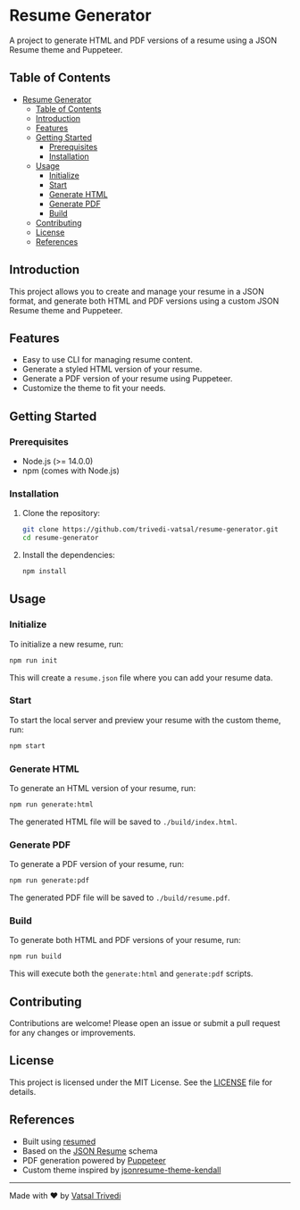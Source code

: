 # Resume Generator

A project to generate HTML and PDF versions of a resume using a JSON Resume theme and Puppeteer.

## Table of Contents

- [Resume Generator](#resume-generator)
  - [Table of Contents](#table-of-contents)
  - [Introduction](#introduction)
  - [Features](#features)
  - [Getting Started](#getting-started)
    - [Prerequisites](#prerequisites)
    - [Installation](#installation)
  - [Usage](#usage)
    - [Initialize](#initialize)
    - [Start](#start)
    - [Generate HTML](#generate-html)
    - [Generate PDF](#generate-pdf)
    - [Build](#build)
  - [Contributing](#contributing)
  - [License](#license)
  - [References](#references)

## Introduction

This project allows you to create and manage your resume in a JSON format, and generate both HTML and PDF versions using a custom JSON Resume theme and Puppeteer.

## Features

- Easy to use CLI for managing resume content.
- Generate a styled HTML version of your resume.
- Generate a PDF version of your resume using Puppeteer.
- Customize the theme to fit your needs.

## Getting Started

### Prerequisites

- Node.js (>= 14.0.0)
- npm (comes with Node.js)

### Installation

1. Clone the repository:

   ```sh
   git clone https://github.com/trivedi-vatsal/resume-generator.git
   cd resume-generator
   ```

2. Install the dependencies:

   ```sh
   npm install
   ```

## Usage

### Initialize

To initialize a new resume, run:

```sh
npm run init
```

This will create a `resume.json` file where you can add your resume data.

### Start

To start the local server and preview your resume with the custom theme, run:

```sh
npm start
```

### Generate HTML

To generate an HTML version of your resume, run:

```sh
npm run generate:html
```

The generated HTML file will be saved to `./build/index.html`.

### Generate PDF

To generate a PDF version of your resume, run:

```sh
npm run generate:pdf
```

The generated PDF file will be saved to `./build/resume.pdf`.

### Build

To generate both HTML and PDF versions of your resume, run:

```sh
npm run build
```

This will execute both the `generate:html` and `generate:pdf` scripts.

## Contributing

Contributions are welcome! Please open an issue or submit a pull request for any changes or improvements.

## License

This project is licensed under the MIT License. See the [LICENSE](LICENSE) file for details.

## References

- Built using [resumed](https://www.npmjs.com/package/resumed)
- Based on the [JSON Resume](https://jsonresume.org) schema
- PDF generation powered by [Puppeteer](https://pptr.dev/)
- Custom theme inspired by [jsonresume-theme-kendall](https://github.com/LinuxBozo/jsonresume-theme-kendall)

---

Made with ❤️ by [Vatsal Trivedi](https://github.com/trivedi-vatsal)